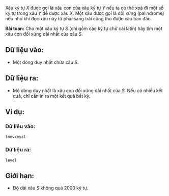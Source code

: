 Xâu ký tự $X$ được gọi là xâu con của xâu ký tự $Y$ nếu ta có thể xoá đi một số ký tự trong xâu $Y$ để được xâu $X$.
Một xâu được gọi là đối xứng (palindrome) nếu như khi đọc xâu này từ phải sang trái cũng thu được xâu ban đầu.

**Bài toán:** Cho một xâu ký tự $S$ (chỉ gồm các ký tự chữ cái latin) hãy tìm một xâu con đối xứng dài nhất của xâu $S$.

## Dữ liệu vào:
- Một dòng duy nhất chứa xâu $S$.

## Dữ liệu ra:
- Mộ dòng duy nhất là xâu con đối xứng dài nhất của $S$. Nếu có nhiều kết quả, chỉ cần in ra một kết quả bất kỳ.

## Ví dụ:
### Dữ liệu vào:
```
lmevxeyzl
```

### Dữ liệu ra:
```
level
```

## Giới hạn:
- Độ dài xâu $S$ không quá $2000$ ký tự.